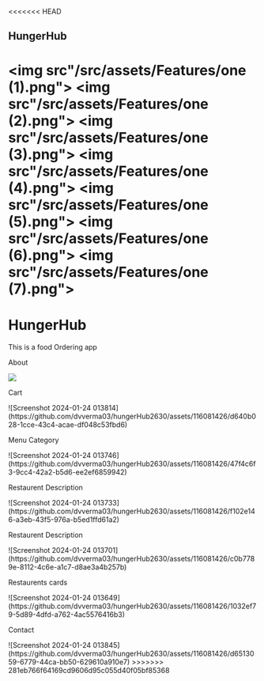 <<<<<<< HEAD
## HungerHub
<img src"/src/assets/Features/one (1).png">
<img src"/src/assets/Features/one (2).png">
<img src"/src/assets/Features/one (3).png">
<img src"/src/assets/Features/one (4).png">
<img src"/src/assets/Features/one (5).png">
<img src"/src/assets/Features/one (6).png">
<img src"/src/assets/Features/one (7).png">
=======
# HungerHub
<p>This is a food Ordering app</p>
<p>About</p>
<img src="https://github.com/dvverma03/hungerHub2630/assets/116081426/de667e17-9ade-464e-9876-0c4407bbfe65" />
<p>Cart</p>
![Screenshot 2024-01-24 013814](https://github.com/dvverma03/hungerHub2630/assets/116081426/d640b028-1cce-43c4-acae-df048c53fbd6)
<p>Menu Category</p>
![Screenshot 2024-01-24 013746](https://github.com/dvverma03/hungerHub2630/assets/116081426/47f4c6f3-9cc4-42a2-b5d6-ee2ef6859942)
<p>Restaurent Description</p>
![Screenshot 2024-01-24 013733](https://github.com/dvverma03/hungerHub2630/assets/116081426/f102e146-a3eb-43f5-976a-b5ed1ffd61a2)
<p>Restaurent Description</p>
![Screenshot 2024-01-24 013701](https://github.com/dvverma03/hungerHub2630/assets/116081426/c0b7789e-8112-4c6e-a1c7-d8ae3a4b257b)
<p>Restaurents cards</p>
![Screenshot 2024-01-24 013649](https://github.com/dvverma03/hungerHub2630/assets/116081426/1032ef79-5d89-4dfd-a762-4ac5576416b3)
<p>Contact</p>
![Screenshot 2024-01-24 013845](https://github.com/dvverma03/hungerHub2630/assets/116081426/d6513059-6779-44ca-bb50-629610a910e7)
>>>>>>> 281eb766f64169cd9606d95c055d40f05bf85368
